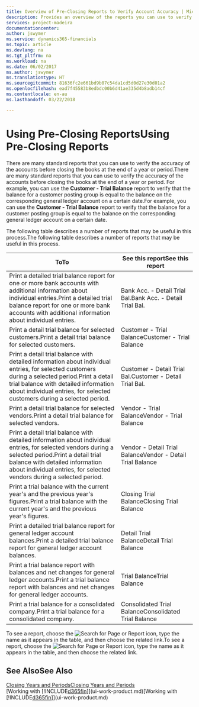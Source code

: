 ```yaml
---
title: Overview of Pre-Closing Reports to Verify Account Accuracy | Microsoft Docs
description: Provides an overview of the reports you can use to verify the accuracy of accounts before closing the books at the end of a year or period.
services: project-madeira
documentationcenter: 
author: jswymer
ms.service: dynamics365-financials
ms.topic: article
ms.devlang: na
ms.tgt_pltfrm: na
ms.workload: na
ms.date: 06/02/2017
ms.author: jswymer
ms.translationtype: HT
ms.sourcegitcommit: 81636fc2e661bd9b07c54da1cd5d0d27e30d01a2
ms.openlocfilehash: ead7f45583b8edbdc00b6d41ae335d4b8adb14cf
ms.contentlocale: en-au
ms.lasthandoff: 03/22/2018

---
```

# <a name="using-pre-closing-reports"></a><span data-ttu-id="2bc38-103">Using Pre-Closing Reports</span><span class="sxs-lookup"><span data-stu-id="2bc38-103">Using Pre-Closing Reports</span></span>
<span data-ttu-id="2bc38-104">There are many standard reports that you can use to verify the accuracy of the accounts before closing the books at the end of a year or period.</span><span class="sxs-lookup"><span data-stu-id="2bc38-104">There are many standard reports that you can use to verify the accuracy of the accounts before closing the books at the end of a year or period.</span></span> <span data-ttu-id="2bc38-105">For example, you can use the **Customer - Trial Balance** report to verify that the balance for a customer posting group is equal to the balance on the corresponding general ledger account on a certain date.</span><span class="sxs-lookup"><span data-stu-id="2bc38-105">For example, you can use the **Customer - Trial Balance** report to verify that the balance for a customer posting group is equal to the balance on the corresponding general ledger account on a certain date.</span></span>

<span data-ttu-id="2bc38-106">The following table describes a number of reports that may be useful in this process.</span><span class="sxs-lookup"><span data-stu-id="2bc38-106">The following table describes a number of reports that may be useful in this process.</span></span>

| <span data-ttu-id="2bc38-107">To</span><span class="sxs-lookup"><span data-stu-id="2bc38-107">To</span></span> | <span data-ttu-id="2bc38-108">See this report</span><span class="sxs-lookup"><span data-stu-id="2bc38-108">See this report</span></span> |
| --- | --- |
| <span data-ttu-id="2bc38-109">Print a detailed trial balance report for one or more bank accounts with additional information about individual entries.</span><span class="sxs-lookup"><span data-stu-id="2bc38-109">Print a detailed trial balance report for one or more bank accounts with additional information about individual entries.</span></span> |<span data-ttu-id="2bc38-110">Bank Acc. - Detail Trial Bal.</span><span class="sxs-lookup"><span data-stu-id="2bc38-110">Bank Acc. - Detail Trial Bal.</span></span> |
| <span data-ttu-id="2bc38-111">Print a detail trial balance for selected customers.</span><span class="sxs-lookup"><span data-stu-id="2bc38-111">Print a detail trial balance for selected customers.</span></span> |<span data-ttu-id="2bc38-112">Customer - Trial Balance</span><span class="sxs-lookup"><span data-stu-id="2bc38-112">Customer - Trial Balance</span></span> |
| <span data-ttu-id="2bc38-113">Print a detail trial balance with detailed information about individual entries, for selected customers during a selected period.</span><span class="sxs-lookup"><span data-stu-id="2bc38-113">Print a detail trial balance with detailed information about individual entries, for selected customers during a selected period.</span></span> |<span data-ttu-id="2bc38-114">Customer - Detail Trial Bal.</span><span class="sxs-lookup"><span data-stu-id="2bc38-114">Customer - Detail Trial Bal.</span></span> |
| <span data-ttu-id="2bc38-115">Print a detail trial balance for selected vendors.</span><span class="sxs-lookup"><span data-stu-id="2bc38-115">Print a detail trial balance for selected vendors.</span></span> |<span data-ttu-id="2bc38-116">Vendor - Trial Balance</span><span class="sxs-lookup"><span data-stu-id="2bc38-116">Vendor - Trial Balance</span></span> |
| <span data-ttu-id="2bc38-117">Print a detail trial balance with detailed information about individual entries, for selected vendors during a selected period.</span><span class="sxs-lookup"><span data-stu-id="2bc38-117">Print a detail trial balance with detailed information about individual entries, for selected vendors during a selected period.</span></span> |<span data-ttu-id="2bc38-118">Vendor - Detail Trial Balance</span><span class="sxs-lookup"><span data-stu-id="2bc38-118">Vendor - Detail Trial Balance</span></span> |
| <span data-ttu-id="2bc38-119">Print a trial balance with the current year's and the previous year's figures.</span><span class="sxs-lookup"><span data-stu-id="2bc38-119">Print a trial balance with the current year's and the previous year's figures.</span></span> |<span data-ttu-id="2bc38-120">Closing Trial Balance</span><span class="sxs-lookup"><span data-stu-id="2bc38-120">Closing Trial Balance</span></span> |
| <span data-ttu-id="2bc38-121">Print a detailed trial balance report for general ledger account balances.</span><span class="sxs-lookup"><span data-stu-id="2bc38-121">Print a detailed trial balance report for general ledger account balances.</span></span> |<span data-ttu-id="2bc38-122">Detail Trial Balance</span><span class="sxs-lookup"><span data-stu-id="2bc38-122">Detail Trial Balance</span></span> |
| <span data-ttu-id="2bc38-123">Print a trial balance report with balances and net changes for general ledger accounts.</span><span class="sxs-lookup"><span data-stu-id="2bc38-123">Print a trial balance report with balances and net changes for general ledger accounts.</span></span> |<span data-ttu-id="2bc38-124">Trial Balance</span><span class="sxs-lookup"><span data-stu-id="2bc38-124">Trial Balance</span></span> |
| <span data-ttu-id="2bc38-125">Print a trial balance for a consolidated company.</span><span class="sxs-lookup"><span data-stu-id="2bc38-125">Print a trial balance for a consolidated company.</span></span> |<span data-ttu-id="2bc38-126">Consolidated Trial Balance</span><span class="sxs-lookup"><span data-stu-id="2bc38-126">Consolidated Trial Balance</span></span> |

<span data-ttu-id="2bc38-127">To see a report, choose the ![Search for Page or Report](media/ui-search/search_small.png "Search for Page or Report icon") icon, type the name as it appears in the table, and then choose the related link.</span><span class="sxs-lookup"><span data-stu-id="2bc38-127">To see a report, choose the ![Search for Page or Report](media/ui-search/search_small.png "Search for Page or Report icon") icon, type the name as it appears in the table, and then choose the related link.</span></span>

## <a name="see-also"></a><span data-ttu-id="2bc38-128">See Also</span><span class="sxs-lookup"><span data-stu-id="2bc38-128">See Also</span></span>
[<span data-ttu-id="2bc38-129">Closing Years and Periods</span><span class="sxs-lookup"><span data-stu-id="2bc38-129">Closing Years and Periods</span></span>](year-close-years-periods.md)  
<span data-ttu-id="2bc38-130">[Working with [!INCLUDE[d365fin](includes/d365fin_md.md)]](ui-work-product.md)</span><span class="sxs-lookup"><span data-stu-id="2bc38-130">[Working with [!INCLUDE[d365fin](includes/d365fin_md.md)]](ui-work-product.md)</span></span>


